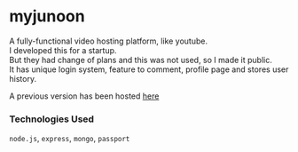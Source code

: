 # myjunoon
A fully-functional video hosting platform, like youtube.<br>
I developed this for a startup.<br>
But they had change of plans and this was not used, so I made it public.<br>
It has unique login system, feature to comment, profile page and stores user history.

A previous version has been hosted [here](http://myjunoon.herokuapp.com)

### Technologies Used
`node.js`, `express`, `mongo`, `passport`

